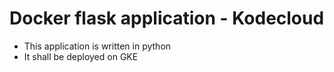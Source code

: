 # Docker flask application - Kodecloud

- This application is written in python
- It shall be deployed on GKE
